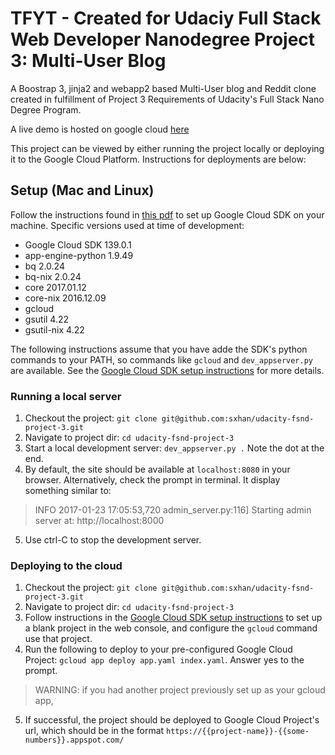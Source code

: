 # TFYT - Created for Udaciy Full Stack Web Developer Nanodegree Project 3: Multi-User Blog
A Boostrap 3, jinja2 and webapp2 based Multi-User blog and Reddit clone created in fulfillment of Project 3 Requirements of Udacity's Full Stack Nano Degree Program.

A live demo is hosted on google cloud [here](https://hello-world-155208.appspot.com/)

This project can be viewed by either running the project locally or deploying it to the Google Cloud Platform. Instructions for deployments are below:

## Setup (Mac and Linux)
Follow the instructions found in [this pdf](http://blog2.thoughtforyourthoughts.com/udacity-fsnd-project-3/docs/InstallingAppEnginewithGCloudonMacOSandLinux.pdf) to set up Google Cloud SDK on your machine. Specific versions used at time of development:

- Google Cloud SDK 139.0.1
- app-engine-python 1.9.49
- bq 2.0.24
- bq-nix 2.0.24
- core 2017.01.12
- core-nix 2016.12.09
- gcloud
- gsutil 4.22
- gsutil-nix 4.22

The following instructions assume that you have adde the SDK's python commands to your PATH, so commands like `gcloud` and `dev_appserver.py` are available. See the [Google Cloud SDK setup instructions](http://blog2.thoughtforyourthoughts.com/udacity-fsnd-project-3/docs/InstallingAppEnginewithGCloudonMacOSandLinux.pdf) for more details.

### Running a local server
1. Checkout the project: `git clone git@github.com:sxhan/udacity-fsnd-project-3.git`
2. Navigate to project dir: `cd udacity-fsnd-project-3`
3. Start a local development server: `dev_appserver.py .` Note the dot at the end.
4. By default, the site should be available at `localhost:8080` in your browser. Alternatively, check the prompt in terminal. It display something similar to:
 > INFO     2017-01-23 17:05:53,720 admin_server.py:116] Starting admin server at: http://localhost:8000

5. Use ctrl-C to stop the development server.


### Deploying to the cloud
1. Checkout the project: `git clone git@github.com:sxhan/udacity-fsnd-project-3.git`
2. Navigate to project dir: `cd udacity-fsnd-project-3`
3. Follow instructions in the [Google Cloud SDK setup instructions](http://blog2.thoughtforyourthoughts.com/udacity-fsnd-project-3/docs/InstallingAppEnginewithGCloudonMacOSandLinux.pdf) to set up a blank project in the web console, and configure the `gcloud` command use that project.
4. Run the following to deploy to your pre-configured Google Cloud Project: `gcloud app deploy app.yaml index.yaml`. Answer yes to the prompt.
 > WARNING: if you had another project previously set up as your gcloud app,

5. If successful, the project should be deployed to Google Cloud Project's url, which should be in the format `https://{{project-name}}-{{some-numbers}}.appspot.com/`
